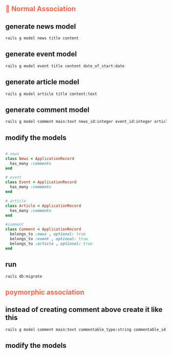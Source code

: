 ## <font style="color:tomato">💮 Normal Association </font>

## generate news model
```bash
rails g model news title content
```

## generate event model

```bash
rails g model event title content date_of_start:date
```

## generate article model

```bash
rails g model article title content:text
```

## generate comment model

```bash
rails g model comment main:text news_id:integer event_id:integer article_id:integer
```

## modify the models

```ruby

# news
class News < ApplicationRecord
  has_many :comments
end

# event
class Event < ApplicationRecord
  has_many :comments
end

# article
class Article < ApplicationRecord
  has_many :comments
end

#comment
class Comment < ApplicationRecord
  belongs_to :news , optional: true
  belongs_to :event , optional: true
  belongs_to :article , optional: true
end

```


## run

```bash
rails db:migrate
```
## <font style="color:tomato"> poymorphic association </font>

## instead of creating comment above create it like this

```bash
rails g model comment main:text commentable_type:string commentable_id:integer
```

## modify the models

```ruby
